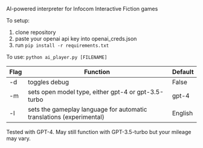 AI-powered interpreter for Infocom Interactive Fiction games

To setup:
1. clone repository
2. paste your openai api key into openai_creds.json
3. run ```pip install -r requirements.txt```

To use:
```python ai_player.py [FILENAME]```

|Flag|Function|Default|
|-|-|-|
|-d|toggles debug|False|
|-m|sets open model type, either gpt-4 or gpt-3.5-turbo|gpt-4|
|-l|sets the gameplay language for automatic translations (experimental)|English|

Tested with GPT-4. May still function with GPT-3.5-turbo but your mileage may vary.